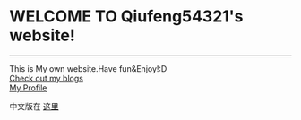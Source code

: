 
# **WELCOME TO Qiufeng54321's website!**
--------  
This is My own website.Have fun&Enjoy!:D  
[Check out my blogs](https://qiufeng54321.github.io/posts/Main)  
[My Profile](https://qiufeng54321.github.io/Profile)
  
中文版在 [这里](README-zh.md)
